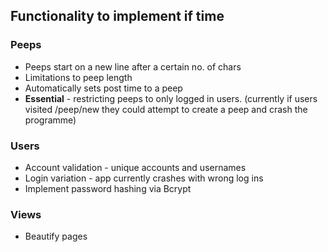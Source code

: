 ## Functionality to implement if time 

### Peeps 

* Peeps start on a new line after a certain no. of chars
* Limitations to peep length 
* Automatically sets post time to a peep
* **Essential** - restricting peeps to only logged in users. (currently if users visited /peep/new they could attempt to create a peep and crash the programme)

### Users 

* Account validation - unique accounts and usernames 
* Login variation - app currently crashes with wrong log ins 
* Implement password hashing via Bcrypt 

### Views 
* Beautify pages 